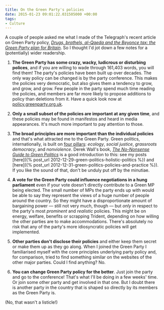 ```yaml
---
title: On the Green Party's policies
date: 2015-01-23 09:01:22.031505000 +00:00
tags:
- Culture
---
```

A couple of people asked me what I made of the Telegraph's recent article on Green Party policy, [_Drugs, brothels, al-Qaeda and the Beyonce tax: the Green Party plan for Britain_](http://www.telegraph.co.uk/news/politics/green-party/11356354/Drugs-brothels-al-Qaeda-and-the-Beyonce-tax-the-Green-Party-plan-for-Britain.html). So I thought I'd jot down a few notes for a (potentially) wider readership.

1. **The Green Party has some crazy, wacky, ludicrous or disturbing polices**, and if you are willing to wade through 161,403 words, you will find them! The party's policies have been built up over decades. The only way policy can be changed is by the party conference. This makes the policies very democratic, but also gives them a tendency to grow, and grow, and grow. Few people in the party spend much time reading the policies, and members are far more likely to propose additions to policy than deletions from it. Have a quick look now at [policy.greenparty.org.uk](http://policy.greenparty.org.uk/).

2. **Only a small subset of the policies are important at any given time**, and these policies may be found in manifestos and heard in media appearances. It's much more important to pay attention to those.

3. **The broad principles are more important than the individual policies** and that's what attracted me to the Green Party. Green politics, internationally, is built on [four pillars](http://en.wikipedia.org/wiki/Four_Pillars_of_the_Green_Party): _ecology_, _social justice_, _grassroots democracy_, and _nonviolence_. Derek Wall's book, [_The No-Nonsense Guide to Green Politics_](http://newint.org/books/no-nonsense-guides/green-politics/) is a good introduction to this: see my posts [here]({% post_url 2012-12-29-green-politics-holistic-politics %}) and [here]({% post_url 2012-12-31-green-politics-policies-and-practice %}). If you like the sound of that, don't be unduly put off by the minutiae.

4. **A vote for the Green Party could influence negotiations in a hung parliament** even if your vote doesn't directly contribute to a Green MP being elected. The small number of MPs the party ends up with would be able to say they represent the views of a huge number of people around the country. So they might have a disproportionate amount of bargaining power &mdash; still not very much, though &mdash; but _only_ in respect to the party's most _prominent_ and _realistic_ policies. This might be on energy, welfare, benefits or scrapping Trident, depending on how willing the other parties are to make accommodations. There's absolutely no risk that any of the party's more idiosyncratic policies will get implemented.

5. **Other parties don't disclose their policies** and either keep them secret or make them up as they go along. When I joined the Green Party I familiarised myself with the core principles underlying party policy and, for comparison, tried to find something similar on the websites of the other major parties. Could I find anything? No.

6. **You can change Green Party policy for the better**. Just join the party and go to the conference! That's what I'll be doing in a few weeks' time. Or join some other party and get involved in that one. But I doubt there is another party in the country that is shaped so directly by its members as the Green Party is.

(No, that wasn't a listicle!)

